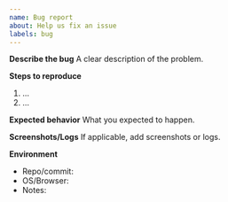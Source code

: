 ```yaml
---
name: Bug report
about: Help us fix an issue
labels: bug
---
```



**Describe the bug**
A clear description of the problem.


**Steps to reproduce**
1. …
2. …


**Expected behavior**
What you expected to happen.


**Screenshots/Logs**
If applicable, add screenshots or logs.


**Environment**
- Repo/commit:
- OS/Browser:
- Notes:
